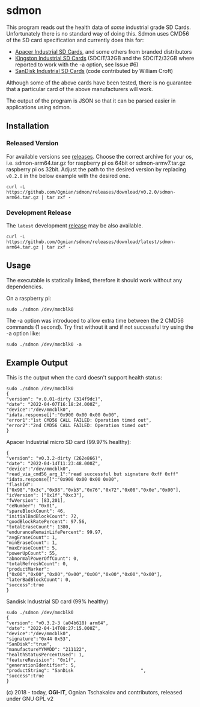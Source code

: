 # sdmon

This program reads out the health data of *some* industrial grade SD Cards. Unfortunately there is no standard way of doing this.
Sdmon uses CMD56 of the SD card specification and currently does this for:
- [Apacer Industrial SD Cards](https://industrial.apacer.com/en-ww/SSD-Industrial-Card/microSD), and some others from branded distributors
- [Kingston Industrial SD Cards](https://www.kingston.com/en/memory-cards/industrial-grade-microsd-uhs-i-u3) (SDCIT/32GB and the SDCIT2/32GB where reported to work with the -a option, see Issue #6)
- [SanDisk Industrial SD Cards](https://documents.westerndigital.com/content/dam/doc-library/en_us/assets/public/western-digital/product/embedded-flash/product-brief/product-brief-western-digital-industrial-sd-microsd.pdf) (code contributed by William Croft)

Although some of the above cards have been tested, there is no guarantee that a particular card of the above manufacturers will work. 

The output of the program is JSON so that it can be parsed easier in applications using sdmon.  

## Installation
### Released Version
For available versions see [releases](../../releases). Choose the correct archive for your os, i.e.  sdmon-arm64.tar.gz for raspberry pi os 64bit or sdmon-armv7.tar.gz raspberry pi os 32bit.
Adjust the path to the desired version by replacing `v0.2.0` in the below example with the desired one.
```
curl -L https://github.com/Ognian/sdmon/releases/download/v0.2.0/sdmon-arm64.tar.gz | tar zxf - 
```
### Development Release
The `latest` development [release](../../releases) may be also available.
```
curl -L https://github.com/Ognian/sdmon/releases/download/latest/sdmon-arm64.tar.gz | tar zxf - 
```
## Usage
The executable is statically linked, therefore it should work without any dependencies.

On a raspberry pi:
```
sudo ./sdmon /dev/mmcblk0
```

The -a option was introduced to allow extra time between the 2 CMD56 commands (1 second).
Try first without it and if not successful try using the -a option like:
```
sudo ./sdmon /dev/mmcblk0 -a
```

## Example Output
This is the output when the card doesn't support health status:
```
sudo ./sdmon /dev/mmcblk0
{
"version": "v.0.01-dirty (314f9dc)",
"date": "2022-04-07T16:18:24.000Z",
"device":"/dev/mmcblk0",
"idata.response[]":"0x900 0x00 0x00 0x00",
"error1":"1st CMD56 CALL FAILED: Operation timed out",
"error2":"2nd CMD56 CALL FAILED: Operation timed out"
}

```
Apacer Industrial micro SD card (99.97% healthy):
```
{
"version": "v0.3.2-dirty (262e866)",
"date": "2022-04-14T11:23:48.000Z",
"device":"/dev/mmcblk0",
"read_via_cmd56_arg_1":"read successful but signature 0xff 0xff"
"idata.response[]":"0x900 0x00 0x00 0x00",
"flashId": ["0x98","0x3c","0x98","0xb3","0x76","0x72","0x08","0x0e","0x00"],
"icVersion": ["0x1f","0xc3"],
"fwVersion": [83,201],
"ceNumber": "0x01",
"spareBlockCount": 46,
"initialBadBlockCount": 72,
"goodBlockRatePercent": 97.56,
"totalEraseCount": 1380,
"enduranceRemainLifePercent": 99.97,
"avgEraseCount": 1,
"minEraseCount": 1,
"maxEraseCount": 5,
"powerUpCount": 55,
"abnormalPowerOffCount": 0,
"totalRefreshCount": 0,
"productMarker": ["0x00","0x00","0x00","0x00","0x00","0x00","0x00","0x00"],
"laterBadBlockCount": 0,
"success":true
}

```
Sandisk Industrial SD card (99% healthy)
```
sudo ./sdmon /dev/mmcblk0
{
"version": "v0.3.2-3 (a04b618) arm64",
"date": "2022-04-14T08:27:15.000Z",
"device":"/dev/mmcblk0",
"signature":"0x44 0x53",
"SanDisk":"true",
"manufactureYYMMDD": "211122",
"healthStatusPercentUsed": 1,
"featureRevision": "0x1f",
"generationIdentifier": 5,
"productString": "SanDisk                         ",
"success":true
}
```

(c) 2018 - today, **OGI-IT**, Ognian Tschakalov and contributors, released under GNU GPL v2
